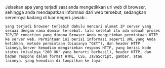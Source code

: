 Jelaskan apa yang terjadi saat anda mengetikkan url web di browser, sehingga anda mendapatkan informasi dari web tersebut, sedangkan servernya kadang di luar negeri.
jawab : 

```
yang terjadi browser terlebih dahulu mencari alamat IP server yang sesuai dengan nama domain tersebut. lalu setelah itu ada sebuah proses TCP/IP conection yang dimana Browser Anda mengirimkan permintaan HTTP ke server web. Permintaan ini berisi informasi seperti URL yang Anda ketikkan, metode permintaan (biasanya "GET"), dan header HTTP lainnya,Server kemudian mengirimkan respons HTTP, yang berisi kode status (misalnya "200 OK" yang berarti berhasil), header HTTP, dan badan respons dalam format HTML, CSS, JavaScript, gambar, atau lainnya. yang kemudian di tampilkan ke layar


```
